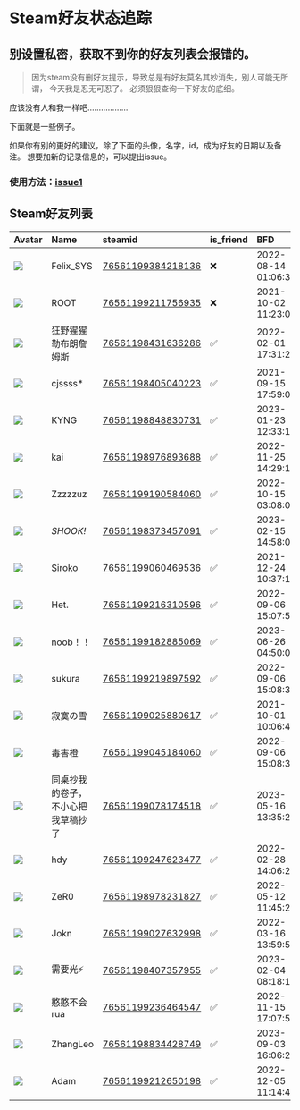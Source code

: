 # Steam好友状态追踪
## 别设置私密，获取不到你的好友列表会报错的。

> 因为steam没有删好友提示，导致总是有好友莫名其妙消失，别人可能无所谓，
> 今天我是忍无可忍了。 必须狠狠查询一下好友的底细。

应该没有人和我一样吧………………

下面就是一些例子。

如果你有别的更好的建议，除了下面的头像，名字，id，成为好友的日期以及备注。 想要加新的记录信息的，可以提出issue。

### 使用方法：[issue1](https://github.com/systemannounce/SteamFriends/issues/1)

## Steam好友列表

| Avatar                                                                            | Name              | steamid                                                                     | is_friend   | BFD                 | Remark   | removed_time        |
|:----------------------------------------------------------------------------------|:------------------|:----------------------------------------------------------------------------|:------------|:--------------------|:---------|:--------------------|
| ![](https://avatars.steamstatic.com/d41abd4be0b3769e1919802da758591a11639b13.jpg) | Felix_SYS         | [76561199384218136](https://steamcommunity.com/profiles/76561199384218136/) | ❌           | 2022-08-14 01:06:38 |          | 2025-06-27 06:01:47 |
| ![](https://avatars.steamstatic.com/ef15d4fa577672454e11c4dc5fbfa9fc71722ede.jpg) | ROOT              | [76561199211756935](https://steamcommunity.com/profiles/76561199211756935/) | ❌           | 2021-10-02 11:23:03 |          | 2025-06-27 06:01:47 |
| ![](https://avatars.steamstatic.com/75b62c8237c046929399e82eaf8ce290f302c02f.jpg) | 狂野猩猩勒布朗詹姆斯        | [76561198431636286](https://steamcommunity.com/profiles/76561198431636286/) | ✅           | 2022-02-01 17:31:25 |          |                     |
| ![](https://avatars.steamstatic.com/3604ac34b47c87e187d151f22aa17e107253ce34.jpg) | cjssss*           | [76561198405040223](https://steamcommunity.com/profiles/76561198405040223/) | ✅           | 2021-09-15 17:59:06 |          |                     |
| ![](https://avatars.steamstatic.com/9af7ced5373f31191be313f0b3f9b143351e5254.jpg) | KYNG              | [76561198848830731](https://steamcommunity.com/profiles/76561198848830731/) | ✅           | 2023-01-23 12:33:13 |          |                     |
| ![](https://avatars.steamstatic.com/0d415ec8cc5ee564e9bd31de891ab0a3883dac1b.jpg) | kai               | [76561198976893688](https://steamcommunity.com/profiles/76561198976893688/) | ✅           | 2022-11-25 14:29:19 |          |                     |
| ![](https://avatars.steamstatic.com/3edc7e727647aced1eb465aad978eebd6d5e1894.jpg) | Zzzzzuz           | [76561199190584060](https://steamcommunity.com/profiles/76561199190584060/) | ✅           | 2022-10-15 03:08:04 |          |                     |
| ![](https://avatars.steamstatic.com/7ea011a1f4f534d311b256d70334559d1387d874.jpg) | *SHOOK!*          | [76561198373457091](https://steamcommunity.com/profiles/76561198373457091/) | ✅           | 2023-02-15 14:58:05 |          |                     |
| ![](https://avatars.steamstatic.com/f3b25bb4e07b7467ef4829325286cf8dabc6a53f.jpg) | Siroko            | [76561199060469536](https://steamcommunity.com/profiles/76561199060469536/) | ✅           | 2021-12-24 10:37:18 |          |                     |
| ![](https://avatars.steamstatic.com/fef49e7fa7e1997310d705b2a6158ff8dc1cdfeb.jpg) | Het.              | [76561199216310596](https://steamcommunity.com/profiles/76561199216310596/) | ✅           | 2022-09-06 15:07:55 |          |                     |
| ![](https://avatars.steamstatic.com/fef49e7fa7e1997310d705b2a6158ff8dc1cdfeb.jpg) | noob！！            | [76561199182885069](https://steamcommunity.com/profiles/76561199182885069/) | ✅           | 2023-06-26 04:50:00 |          |                     |
| ![](https://avatars.steamstatic.com/c2c51159307ac0e5c3960f0df31732a07cd85cd0.jpg) | sukura            | [76561199219897592](https://steamcommunity.com/profiles/76561199219897592/) | ✅           | 2022-09-06 15:08:31 |          |                     |
| ![](https://avatars.steamstatic.com/401a0cb5722b0169d3ef18bbd73c1ee209a8cfbd.jpg) | 寂寞の雪              | [76561199025880617](https://steamcommunity.com/profiles/76561199025880617/) | ✅           | 2021-10-01 10:06:40 |          |                     |
| ![](https://avatars.steamstatic.com/b2bf0d779564acf11fe6e39eec86d9230525034d.jpg) | 毒害橙               | [76561199045184060](https://steamcommunity.com/profiles/76561199045184060/) | ✅           | 2022-09-06 15:08:35 |          |                     |
| ![](https://avatars.steamstatic.com/8ce45ed8a36bf7b38a2ddc8da3301d5ce84a9ffa.jpg) | 同桌抄我的卷子，不小心把我草稿抄了 | [76561199078174518](https://steamcommunity.com/profiles/76561199078174518/) | ✅           | 2023-05-16 13:35:23 |          |                     |
| ![](https://avatars.steamstatic.com/fef49e7fa7e1997310d705b2a6158ff8dc1cdfeb.jpg) | hdy               | [76561199247623477](https://steamcommunity.com/profiles/76561199247623477/) | ✅           | 2022-02-28 14:06:28 |          |                     |
| ![](https://avatars.steamstatic.com/7dd39bdc2ce4a03265209f760ed873beda70dd8b.jpg) | ZeR0              | [76561198978231827](https://steamcommunity.com/profiles/76561198978231827/) | ✅           | 2022-05-12 11:45:27 |          |                     |
| ![](https://avatars.steamstatic.com/198fe94358c7451d91b71229efab9efe3fe97a76.jpg) | Jokn              | [76561199027632998](https://steamcommunity.com/profiles/76561199027632998/) | ✅           | 2022-03-16 13:59:59 |          |                     |
| ![](https://avatars.steamstatic.com/959bdee7ea6396feac480853edcf4e6e1626d105.jpg) | 需要光⚡              | [76561198407357955](https://steamcommunity.com/profiles/76561198407357955/) | ✅           | 2023-02-04 08:18:18 |          |                     |
| ![](https://avatars.steamstatic.com/b350e573656d65c9bbab5202be5cfcb204256263.jpg) | 憨憨不会rua           | [76561199236464547](https://steamcommunity.com/profiles/76561199236464547/) | ✅           | 2022-11-15 17:07:50 |          |                     |
| ![](https://avatars.steamstatic.com/fef49e7fa7e1997310d705b2a6158ff8dc1cdfeb.jpg) | ZhangLeo          | [76561198834428749](https://steamcommunity.com/profiles/76561198834428749/) | ✅           | 2023-09-03 16:06:20 |          |                     |
| ![](https://avatars.steamstatic.com/03b65b3a975a13aeb987ad0c6699602ddb49e7e1.jpg) | Adam              | [76561199212650198](https://steamcommunity.com/profiles/76561199212650198/) | ✅           | 2022-12-05 11:14:48 |          |                     |